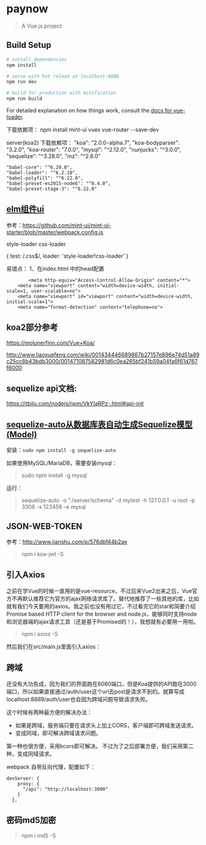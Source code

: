 # paynow

> A Vue.js project

## Build Setup

``` bash
# install dependencies
npm install

# serve with hot reload at localhost:8080
npm run dev

# build for production with minification
npm run build
```

For detailed explanation on how things work, consult the [docs for vue-loader](http://vuejs.github.io/vue-loader).


下载依赖项：
npm install mint-ui vuex vue-router --save-dev

server(koa2) 下载依赖项：
    "koa": "2.0.0-alpha.7",
    "koa-bodyparser": "3.2.0",
    "koa-router": "7.0.0",
    "mysql": "^2.12.0",
    "nunjucks": "^3.0.0",
    "sequelize": "^3.28.0",
    "mz": "^2.6.0"
    
    "babel-core": "^6.20.0",
    "babel-loader": "^6.2.10",
    "babel-polyfill": "^6.22.0",
    "babel-preset-es2015-node6": "^0.4.0",
    "babel-preset-stage-3": "^6.22.0"

## [elm组件ui](http://mint-ui.github.io/docs/#!/zh-cn2/header)
参考：https://github.com/mint-ui/mint-ui-starter/blob/master/webpack.config.js

style-loader css-loader

{
  test: /\.css$/,
  loader: 'style-loader!css-loader'
}


易错点：
1、在index.html 中的head配置
```
 		<meta http-equiv="Access-Control-Allow-Origin" content="*">
    <meta name="viewport" content="width=device-width, initial-scale=1, user-scalable=no">
    <meta name="viewport" id="viewport" content="width=device-width, initial-scale=1">
    <meta name="format-detection" content="telephone=no">
```

## koa2部分参考

https://molunerfinn.com/Vue+Koa/

http://www.liaoxuefeng.com/wiki/001434446689867b27157e896e74d51a89c25cc8b43bdb3000/001471087582981d6c0ea265bf241b59a04fa6f61d767f6000


## sequelize api文档:
  
https://itbilu.com/nodejs/npm/VkYIaRPz-.html#api-init

## [sequelize-auto从数据库表自动生成Sequelize模型(Model)](https://itbilu.com/nodejs/npm/41mRdls_Z.html)

安装：`sudo npm install -g sequelize-auto`

如果使用MySQL/MariaDB，需要安装mysql：

> sudo npm install -g mysql

运行：

> sequelize-auto -o "./server/schema" -d mytest -h 127.0.0.1 -u root -p 3306 -x 123456 -e mysql

## JSON-WEB-TOKEN

参考：http://www.jianshu.com/p/576dbf44b2ae

> npm i koa-jwt -S

## 引入Axios

之前在学Vue的时候一直用的是vue-resource，不过后来Vue2出来之后，Vue官方不再默认推荐它为官方的ajax网络请求库了。替代地推荐了一些其他的库，比如就有我们今天要用的axios。我之前也没有用过它，不过看完它的star和简要介绍Promise based HTTP client for the browser and node.js，能够同时支持node和浏览器端的ajax请求工具（还是基于Promised的！），我想就有必要用一用啦。

> npm i axios -S

然后我们在src/main.js里面引入axios：


## 跨域

还没有大功告成，因为我们的界面跑在8080端口，但是Koa提供的API跑在3000端口，所以如果直接通过/auth/user这个url去post是请求不到的。就算写成localhost:8889/auth/user也会因为跨域问题导致请求失败。

这个时候有两种最方便的解决办法：

* 如果是跨域，服务端只要在请求头上加上CORS，客户端即可跨域发送请求。
* 变成同域，即可解决跨域请求问题。

第一种也很方便，采用kcors即可解决。
不过为了之后部署方便，我们采用第二种，变成同域请求。

webpack 自带反向代理，配置如下：

```
devServer: {
    proxy: {
      "/api": "http://localhost:3000"
    }
  },
```

## 密码md5加密

> npm i md5 -S


